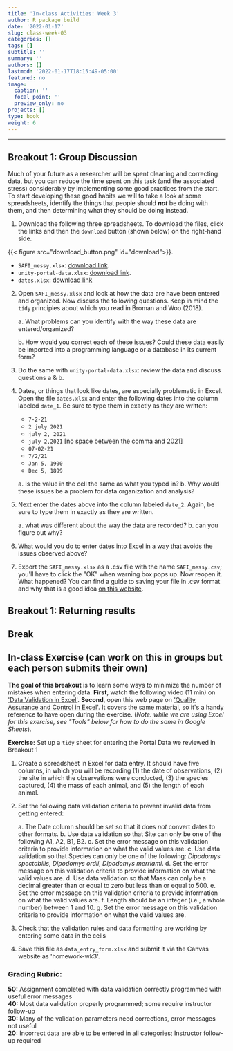 ```yaml
---
title: 'In-class Activities: Week 3'
author: R package build
date: '2022-01-17'
slug: class-week-03
categories: []
tags: []
subtitle: ''
summary: ''
authors: []
lastmod: '2022-01-17T18:15:49-05:00'
featured: no
image:
  caption: ''
  focal_point: ''
  preview_only: no
projects: []
type: book
weight: 6
---
```


<!-- Note: to rendr as pdf delete the \newline -->
<!-- # **LAS 6292 WEEK 2 ASSIGNMENT: Data Storage and Backup**  -->
---

## **Breakout 1: Group Discussion**  

Much of your future as a researcher will be spent cleaning and correcting data, but you can reduce the time spent on this task (and the associated stress) considerably by implementing some good practices from the start. To start developing these good habits we will to take a look at some spreadsheets, identify the things that people should **_not_** be doing with them, and then determining what they should be doing instead.

1. Download the following three spreadsheets. To download the files, click the links and then the `download` button (shown below) on the right-hand side.  

{{< figure src="download_button.png" id="download">}}.

  * `SAFI_messy.xlsx`: [download link](https://github.com/BrunaLab/LAS6292_DataManagement/blob/03dd47f3b52a9bf32be643cf34bafcce6566e555/content/course-materials/class-sessions/03-spreadsheets/examples/SAFI_messy.xlsx).
  * `unity-portal-data.xlsx`: [download link](https://github.com/BrunaLab/LAS6292_DataManagement/blob/03dd47f3b52a9bf32be643cf34bafcce6566e555/content/course-materials/class-sessions/03-spreadsheets/examples/untidy-portal-data.xlsx).
  * `dates.xlsx`: [download link](https://github.com/BrunaLab/LAS6292_DataManagement/blob/03dd47f3b52a9bf32be643cf34bafcce6566e555/content/course-materials/class-sessions/03-spreadsheets/examples/dates.xlsx)
  

2. Open `SAFI_messy.xlsx` and look at how the data are have been entered and organized. Now discuss the following questions. Keep in mind the `tidy` principles about which you read in Broman and Woo (2018).

    a. What problems can you identify with the way these data are entered/organized?
    
    b. How would you correct each of these issues? Could these data easily be imported into a programming language or a database in its current form?

3. Do the same with `unity-portal-data.xlsx`: review the data and discuss questions a & b.

4. Dates, or things that look like dates, are especially problematic in Excel. Open the file `dates.xlsx` and enter the following dates into the column labeled `date_1`. Be sure to type them in exactly as they are written:
    
    * `7-2-21`
    * `2 july 2021`
    * `july 2, 2021`
    * `july 2,2021` [no space between the comma and 2021]
    * `07-02-21`
    * `7/2/21`
    * `Jan 5, 1900`
    * `Dec 5, 1899`  
    
    a. Is the value in the cell the same as what you typed in?
    b. Why would these issues be a problem for data organization and analysis? 
    
5. Next enter the dates above into the column labeled `date_2`. Again, be sure to type them in exactly as they are written.
    
    a. what was different about the way the data are recorded? 
    b. can you figure out why?
  
  
6. What would you do to enter dates into Excel in a way that avoids the issues observed above? 

7. Export the `SAFI_messy.xlsx` as a .csv file with the name `SAFI_messy.csv`; you'll have to click the "OK" when warning box pops up.  Now reopen it. What happened? You can find a guide to saving your file in .csv format and why that is a good idea [on this website](https://datacarpentry.org/spreadsheet-ecology-lesson/05-exporting-data/index.html).

## **Breakout 1: Returning results** 

## **Break**  

## **In-class Exercise** (can work on this in groups but each person submits their own)  

**The goal of this breakout** is to learn some ways to minimize the number of mistakes when entering data. **First**, watch the following video (11 min) on ['Data Validation in Excel'](https://www.youtube.com/watch?v=nMxl1_NAcxc). **Second**, open this web page on ['Quality Assurance and Control in Excel'](https://datacarpentry.org/spreadsheet-ecology-lesson/04-quality-control/). It covers the same material, so it's a handy reference to have open during the exercise. (*Note: while we are using Excel for this exercise, see "Tools" below for how to do the same in Google Sheets*).   

**Exercise:** Set up a `tidy` sheet for entering the Portal Data we reviewed in Breakout 1 

1. Create a spreadsheet in Excel for data entry. It should have five columns, in which you will be recording (1) the date of observations,  (2) the site in which the observations were conducted, (3) the species captured, (4) the mass of each animal, and (5) the length of each animal. 

2. Set the following data validation criteria to prevent invalid data from getting entered:

    a. The Date column should be set so that it does *not* convert dates to other formats.
    b. Use data validation so that Site can only be one of the following A1, A2, B1, B2. 
    c. Set the error message on this validation criteria to provide information on what the valid values are.
    c. Use data validation so that Species can only be one of the following: *Dipodomys spectabilis*, *Dipodomys ordii*, *Dipodomys merriami*. 
    d. Set the error message on this validation criteria to provide information on what the valid values are.
    d. Use data validation so that Mass can only be a decimal greater than or equal to zero but less than or equal to 500. 
    e. Set the error message on this validation criteria to provide information on what the valid values are.
    f. Length should be an integer (i.e., a whole number) between 1 and 10. 
    g. Set the error message on this validation criteria to provide information on what the valid values are.

3. Check that the validation rules and data formatting are working by entering some data in the cells

4. Save this file as `data_entry_form.xlsx` and submit it via the Canvas website as 'homework-wk3'.

### Grading Rubric: 

**50:** Assignment completed with data validation correctly programmed with useful error messages  
**40:** Most data validation properly programmed; some require instructor follow-up  
**30:** Many of the validation parameters need corrections, error messages not useful  
**20:** Incorrect data are able to be entered in all categories; Instructor follow-up required  
